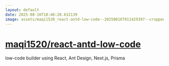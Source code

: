 ```yaml
---
layout: default
date: 2025-08-16T18:46:20.632139
image: assets/maqi1520_react-antd-low-code--20250816T011429397--cropped.png
---
```


# [maqi1520/react-antd-low-code](https://github.com/maqi1520/react-antd-low-code)

low-code builder using React, Ant Design, Next.js, Prisma
